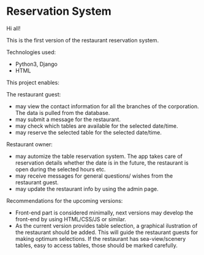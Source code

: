 # Reservation System 

Hi all!

This is the first version of the restaurant reservation system. 

Technologies used:
- Python3, Django
- HTML

This project enables:

The restaurant guest:
- may view the contact information for all the branches of the corporation. The data is pulled from the database.
- may submit a message for the restaurant.
- may check which tables are available for the selected date/time.
- may reserve the selected table for the selected date/time.

Restaurant owner:
- may automize the table reservation system. The app takes care of reservation details whether the date is in the future, the restaurant is open during the selected hours etc.
- may receive messages for general questions/ wishes from the restaurant guest.
- may update the restaurant info by using the admin page.


Recommendations for the upcoming versions:
- Front-end part is considered minimally, next versions may develop the front-end by using HTML/CSS/JS or similar.
- As the current version provides table selection, a graphical ilustration of the restaurant should be added.
This will guide the restaurant guests for making optimum selections. 
If the restaurant has sea-view/scenery tables, easy to access tables, those should be marked carefully.

